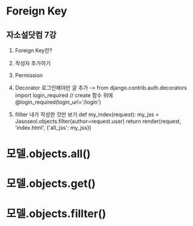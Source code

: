 # Foreign Key
## 자소설닷컴 7강

1. Foreign Key란?

2. 작성자 추가하기


3. Permission

4. Decorator
로그인해야만 글 추가 -> from django.contrib.auth.decorators import login_required // create 함수 위에 @login_required(login_url='/login')


5. fillter
내가 작성한 것만 보기
def my_index(request):
    my_jss = Jasoseol.objects.filter(author=request.user)
    return render(request, 'index.html', {'all_jss': my_jss})

# 모델.objects.all()
# 모델.objects.get()
# 모델.objects.fillter()
